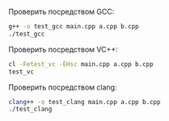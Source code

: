 Проверить посредством GCC:

```sh
g++ -o test_gcc main.cpp a.cpp b.cpp
./test_gcc
```

Проверить посредством VC++:

```cmd
cl -Fetest_vc -EHsc main.cpp a.cpp b.cpp
test_vc
```

Проверить посредством clang:

```sh
clang++ -o test_clang main.cpp a.cpp b.cpp
./test_clang
```

